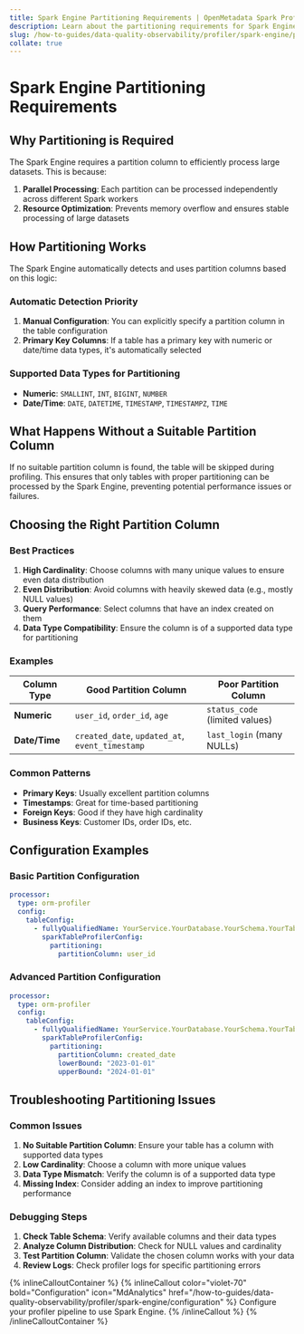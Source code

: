 ```yaml
---
title: Spark Engine Partitioning Requirements | OpenMetadata Spark Profiling
description: Learn about the partitioning requirements for Spark Engine and how to choose the right partition column for optimal performance.
slug: /how-to-guides/data-quality-observability/profiler/spark-engine/partitioning
collate: true
---
```


# Spark Engine Partitioning Requirements

## Why Partitioning is Required

The Spark Engine requires a partition column to efficiently process large datasets. This is because:

1. **Parallel Processing**: Each partition can be processed independently across different Spark workers
2. **Resource Optimization**: Prevents memory overflow and ensures stable processing of large datasets

## How Partitioning Works

The Spark Engine automatically detects and uses partition columns based on this logic:

### Automatic Detection Priority

1. **Manual Configuration**: You can explicitly specify a partition column in the table configuration
2. **Primary Key Columns**: If a table has a primary key with numeric or date/time data types, it's automatically selected

### Supported Data Types for Partitioning

- **Numeric**: `SMALLINT`, `INT`, `BIGINT`, `NUMBER`
- **Date/Time**: `DATE`, `DATETIME`, `TIMESTAMP`, `TIMESTAMPZ`, `TIME`

## What Happens Without a Suitable Partition Column

If no suitable partition column is found, the table will be skipped during profiling. This ensures that only tables with proper partitioning can be processed by the Spark Engine, preventing potential performance issues or failures.

## Choosing the Right Partition Column

### Best Practices

1. **High Cardinality**: Choose columns with many unique values to ensure even data distribution
2. **Even Distribution**: Avoid columns with heavily skewed data (e.g., mostly NULL values)
3. **Query Performance**: Select columns that have an index created on them
4. **Data Type Compatibility**: Ensure the column is of a supported data type for partitioning

### Examples

| Column Type | Good Partition Column | Poor Partition Column |
| --- | --- | --- |
| **Numeric** | `user_id`, `order_id`, `age` | `status_code` (limited values) |
| **Date/Time** | `created_date`, `updated_at`, `event_timestamp` | `last_login` (many NULLs) |

### Common Patterns

- **Primary Keys**: Usually excellent partition columns
- **Timestamps**: Great for time-based partitioning
- **Foreign Keys**: Good if they have high cardinality
- **Business Keys**: Customer IDs, order IDs, etc.

## Configuration Examples

### Basic Partition Configuration

```yaml
processor:
  type: orm-profiler
  config:
    tableConfig:
      - fullyQualifiedName: YourService.YourDatabase.YourSchema.YourTable
        sparkTableProfilerConfig:
          partitioning:
            partitionColumn: user_id
```

### Advanced Partition Configuration

```yaml
processor:
  type: orm-profiler
  config:
    tableConfig:
      - fullyQualifiedName: YourService.YourDatabase.YourSchema.YourTable
        sparkTableProfilerConfig:
          partitioning:
            partitionColumn: created_date
            lowerBound: "2023-01-01"
            upperBound: "2024-01-01"
```

## Troubleshooting Partitioning Issues

### Common Issues

1. **No Suitable Partition Column**: Ensure your table has a column with supported data types
2. **Low Cardinality**: Choose a column with more unique values
3. **Data Type Mismatch**: Verify the column is of a supported data type
4. **Missing Index**: Consider adding an index to improve partitioning performance

### Debugging Steps

1. **Check Table Schema**: Verify available columns and their data types
2. **Analyze Column Distribution**: Check for NULL values and cardinality
3. **Test Partition Column**: Validate the chosen column works with your data
4. **Review Logs**: Check profiler logs for specific partitioning errors

{% inlineCalloutContainer %}
 {% inlineCallout
  color="violet-70"
  bold="Configuration"
  icon="MdAnalytics"
  href="/how-to-guides/data-quality-observability/profiler/spark-engine/configuration" %}
  Configure your profiler pipeline to use Spark Engine.
 {% /inlineCallout %}
{% /inlineCalloutContainer %} 